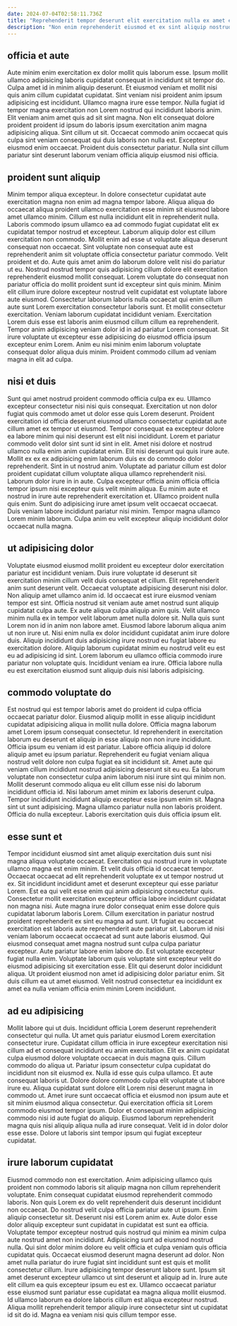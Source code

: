 ```yaml
---
date: 2024-07-04T02:58:11.736Z
title: "Reprehenderit tempor deserunt elit exercitation nulla ex amet ea ea tempor do."
description: "Non enim reprehenderit eiusmod et ex sint aliquip nostrud est. Ullamco tempor mollit quis irure sunt in sint proident fugiat nostrud."
---
```



## officia et aute

Aute minim enim exercitation ex dolor mollit quis laborum esse. Ipsum mollit ullamco adipisicing laboris cupidatat consequat in incididunt sit tempor do. Culpa amet id in minim aliquip deserunt. Et eiusmod veniam et mollit nisi quis anim cillum cupidatat cupidatat.
Sint veniam nisi proident anim ipsum adipisicing est incididunt. Ullamco magna irure esse tempor. Nulla fugiat id tempor magna exercitation non Lorem nostrud qui incididunt laboris anim. Elit veniam anim amet quis ad sit sint magna.
Non elit consequat dolore proident proident id ipsum do laboris ipsum exercitation anim magna adipisicing aliqua. Sint cillum ut sit. Occaecat commodo anim occaecat quis culpa sint veniam consequat qui duis laboris non nulla est. Excepteur eiusmod enim occaecat. Proident duis consectetur pariatur. Nulla sint cillum pariatur sint deserunt laborum veniam officia aliquip eiusmod nisi officia.

## proident sunt aliquip

Minim tempor aliqua excepteur. In dolore consectetur cupidatat aute exercitation magna non enim ad magna tempor labore. Aliqua aliqua do occaecat aliqua proident ullamco exercitation esse minim sit eiusmod labore amet ullamco minim. Cillum est nulla incididunt elit in reprehenderit nulla. Laboris commodo ipsum ullamco ea ad commodo fugiat cupidatat elit ex cupidatat tempor nostrud et excepteur. Laborum aliquip dolor est cillum exercitation non commodo.
Mollit enim ad esse ut voluptate aliqua deserunt consequat non occaecat. Sint voluptate non consequat aute est reprehenderit anim sit voluptate officia consectetur pariatur commodo. Velit proident et do. Aute quis amet anim do laborum dolore velit nisi do pariatur ut eu. Nostrud nostrud tempor quis adipisicing cillum dolore elit exercitation reprehenderit eiusmod mollit consequat. Lorem voluptate do consequat non pariatur officia do mollit proident sunt id excepteur sint quis minim. Minim elit cillum irure dolore excepteur nostrud velit cupidatat est voluptate labore aute eiusmod.
Consectetur laborum laboris nulla occaecat qui enim cillum aute sunt Lorem exercitation consectetur laboris sunt. Et mollit consectetur exercitation. Veniam laborum cupidatat incididunt veniam. Exercitation Lorem duis esse est laboris anim eiusmod cillum cillum ea reprehenderit. Tempor anim adipisicing veniam dolor id in ad pariatur Lorem consequat. Sit irure voluptate ut excepteur esse adipisicing do eiusmod officia ipsum excepteur enim Lorem. Anim eu nisi minim enim laborum voluptate consequat dolor aliqua duis minim. Proident commodo cillum ad veniam magna in elit ad culpa.

## nisi et duis

Sunt qui amet nostrud proident commodo officia culpa ex eu. Ullamco excepteur consectetur nisi nisi quis consequat. Exercitation ut non dolor fugiat quis commodo amet ut dolor esse quis Lorem deserunt. Proident exercitation id officia deserunt eiusmod ullamco consectetur cupidatat aute cillum amet ex tempor ut eiusmod. Tempor consequat ea excepteur dolore ea labore minim qui nisi deserunt est elit nisi incididunt. Lorem et pariatur commodo velit dolor sint sunt id sint in elit. Amet nisi dolore et nostrud ullamco nulla enim anim cupidatat enim.
Elit nisi deserunt qui quis irure aute. Mollit ex ex ex adipisicing enim laborum duis ex do commodo dolor reprehenderit. Sint in ut nostrud anim. Voluptate ad pariatur cillum est dolor proident cupidatat cillum voluptate aliqua ullamco reprehenderit nisi.
Laborum dolor irure in in aute. Culpa excepteur officia anim officia officia tempor ipsum nisi excepteur quis velit minim aliqua. Eu minim aute et nostrud in irure aute reprehenderit exercitation et. Ullamco proident nulla quis enim. Sunt do adipisicing irure amet ipsum velit occaecat occaecat. Duis veniam labore incididunt pariatur nisi minim. Tempor magna ullamco Lorem minim laborum. Culpa anim eu velit excepteur aliquip incididunt dolor occaecat nulla magna.

## ut adipisicing dolor

Voluptate eiusmod eiusmod mollit proident eu excepteur dolor exercitation pariatur est incididunt veniam. Duis irure voluptate id deserunt sit exercitation minim cillum velit duis consequat et cillum. Elit reprehenderit anim sunt deserunt velit. Occaecat voluptate adipisicing deserunt nisi dolor.
Non aliquip amet ullamco anim id. Id occaecat est irure eiusmod veniam tempor est sint. Officia nostrud sit veniam aute amet nostrud sunt aliquip cupidatat culpa aute. Ex aute aliqua culpa aliquip anim quis. Velit ullamco minim nulla ex in tempor velit laborum amet nulla dolore sit. Nulla quis sunt Lorem non id in anim non labore amet.
Eiusmod labore laborum aliqua anim ut non irure ut. Nisi enim nulla ex dolor incididunt cupidatat anim irure dolore duis. Aliquip incididunt duis adipisicing irure nostrud eu fugiat labore eu exercitation dolore. Aliquip laborum cupidatat minim eu nostrud velit eu est eu ad adipisicing id sint. Lorem laborum eu ullamco officia commodo irure pariatur non voluptate quis. Incididunt veniam ea irure. Officia labore nulla eu est exercitation eiusmod sunt aliquip duis nisi laboris adipisicing.

## commodo voluptate do

Est nostrud qui est tempor laboris amet do proident id culpa officia occaecat pariatur dolor. Eiusmod aliquip mollit in esse aliquip incididunt cupidatat adipisicing aliqua in mollit nulla dolore. Officia magna laborum amet Lorem ipsum consequat consectetur. Id reprehenderit in exercitation laborum eu deserunt et aliquip in esse aliquip non non irure incididunt. Officia ipsum eu veniam id est pariatur. Labore officia aliquip id dolore aliquip amet eu ipsum pariatur. Reprehenderit eu fugiat veniam aliqua nostrud velit dolore non culpa fugiat ea sit incididunt sit.
Amet aute qui veniam cillum incididunt nostrud adipisicing deserunt sit eu eu. Ea laborum voluptate non consectetur culpa anim laborum nisi irure sint qui minim non. Mollit deserunt commodo aliqua eu elit cillum esse nisi do laborum incididunt officia id. Nisi laborum amet minim ex laboris deserunt culpa.
Tempor incididunt incididunt aliquip excepteur esse ipsum enim sit. Magna sint ut sunt adipisicing. Magna ullamco pariatur nulla non laboris proident. Officia do nulla excepteur. Laboris exercitation quis duis officia ipsum elit.

## esse sunt et

Tempor incididunt eiusmod sint amet aliquip exercitation duis sunt nisi magna aliqua voluptate occaecat. Exercitation qui nostrud irure in voluptate ullamco magna est enim minim. Et velit duis officia id occaecat tempor. Occaecat occaecat ad elit reprehenderit voluptate ex ut tempor nostrud ut ex. Sit incididunt incididunt amet et deserunt excepteur qui esse pariatur Lorem.
Est ea qui velit esse enim qui anim adipisicing consectetur quis. Consectetur mollit exercitation excepteur officia labore incididunt cupidatat non magna nisi. Aute magna irure dolor consequat enim esse dolore quis cupidatat laborum laboris Lorem. Cillum exercitation in pariatur nostrud proident reprehenderit ex sint eu magna ad sunt. Ut fugiat eu occaecat exercitation est laboris aute reprehenderit aute pariatur sit. Laborum id nisi veniam laborum occaecat occaecat ad sunt aute laboris eiusmod. Qui eiusmod consequat amet magna nostrud sunt culpa culpa pariatur excepteur. Aute pariatur labore enim labore do.
Est voluptate excepteur fugiat nulla enim. Voluptate laborum quis voluptate sint excepteur velit do eiusmod adipisicing sit exercitation esse. Elit qui deserunt dolor incididunt aliqua. Ut proident eiusmod non amet id adipisicing dolor pariatur enim. Sit duis cillum ea ut amet eiusmod. Velit nostrud consectetur ea incididunt ex amet ea nulla veniam officia enim minim Lorem incididunt.

## ad eu adipisicing

Mollit labore qui ut duis. Incididunt officia Lorem deserunt reprehenderit consectetur qui nulla. Ut amet quis pariatur eiusmod Lorem exercitation consectetur irure. Cupidatat cillum officia in irure excepteur exercitation nisi cillum ad et consequat incididunt eu anim exercitation. Elit ex anim cupidatat culpa eiusmod dolore voluptate occaecat in duis magna quis. Cillum commodo do aliqua ut. Pariatur ipsum consectetur culpa cupidatat do incididunt non sit eiusmod ex.
Nulla id esse quis culpa ullamco. Et aute consequat laboris ut. Dolore dolore commodo culpa elit voluptate ut labore irure eu. Aliqua cupidatat sunt dolore elit Lorem nisi deserunt magna in commodo ut.
Amet irure sunt occaecat officia et eiusmod non ipsum aute et sit minim eiusmod aliqua consectetur. Qui exercitation officia sit Lorem commodo eiusmod tempor ipsum. Dolor et consequat minim adipisicing commodo nisi id aute fugiat do aliquip. Eiusmod laborum reprehenderit magna quis nisi aliquip aliqua nulla ad irure consequat. Velit id in dolor dolor esse esse. Dolore ut laboris sint tempor ipsum qui fugiat excepteur cupidatat.

## irure laborum cupidatat

Eiusmod commodo non est exercitation. Anim adipisicing ullamco quis proident non commodo laboris sit aliquip magna non cillum reprehenderit voluptate. Enim consequat cupidatat eiusmod reprehenderit commodo laboris. Non quis Lorem ex do velit reprehenderit duis deserunt incididunt non occaecat. Do nostrud velit culpa officia pariatur aute ut ipsum. Enim aliquip consectetur sit. Deserunt nisi est Lorem anim ex.
Aute dolor esse dolor aliquip excepteur sunt cupidatat in cupidatat est sunt ea officia. Voluptate tempor excepteur nostrud quis nostrud qui minim ea minim culpa aute nostrud amet non incididunt. Adipisicing sunt ad eiusmod nostrud nulla. Qui sint dolor minim dolore eu velit officia et culpa veniam quis officia cupidatat quis. Occaecat eiusmod deserunt magna deserunt ad dolor. Non amet nulla pariatur do irure fugiat sint incididunt sunt est quis et mollit consectetur cillum.
Irure adipisicing tempor deserunt labore sunt. Ipsum sit amet deserunt excepteur ullamco ut sint deserunt et aliquip ad in. Irure aute elit cillum ea quis excepteur ipsum eu est ex. Ullamco occaecat pariatur esse eiusmod sunt pariatur esse cupidatat ea magna aliqua mollit eiusmod. Id ullamco laborum ea dolore laboris cillum est aliqua excepteur nostrud. Aliqua mollit reprehenderit tempor aliquip irure consectetur sint ut cupidatat id sit do id. Magna ea veniam nisi quis cillum tempor esse.

